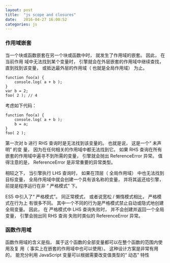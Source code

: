 ```yaml
---
layout: post
title:  "js scope and closures"
date:   2016-04-27 16:00:52
categories: js
---
```


### 作用域嵌套

当一个块或函数嵌套在另一个块或函数中时， 就发生了作用域的嵌套。 因此， 在当前作用
域中无法找到某个变量时， 引擎就会在外层嵌套的作用域中继续查找， 直到找到该变量，
或抵达最外层的作用域（ 也就是全局作用域） 为止。

    function foo(a) {
        console.log( a + b );
    }
    var b = 2;
    foo( 2 ); // 4

考虑如下代码：

    function foo(a) {
        console.log( a + b );
        b = a;
    } 
    foo( 2 );

第一次对 b 进行 RHS 查询时是无法找到该变量的。 也就是说， 这是一个“ 未声明” 的变
量， 因为在任何相关的作用域中都无法找到它。
如果 RHS 查询在所有嵌套的作用域中遍寻不到所需的变量， 引擎就会抛出 ReferenceError
异常。 值得注意的是， ReferenceError 是非常重要的异常类型。

相较之下， 当引擎执行 LHS 查询时， 如果在顶层（ 全局作用域） 中也无法找到目标变量，
全局作用域中就会创建一个具有该名称的变量， 并将其返还给引擎， 前提是程序运行在非
“ 严格模式” 下。

ES5 中引入了“ 严格模式”。 同正常模式， 或者说宽松 / 懒惰模式相比， 严格模式在行为上
有很多不同。 其中一个不同的行为是严格模式禁止自动或隐式地创建全局变量。 因此， 在
严格模式中 LHS 查询失败时， 并不会创建并返回一个全局变量， 引擎会抛出同 RHS 查询
失败时类似的 ReferenceError 异常。

### 函数作用域

函数作用域的含义是指， 属于这个函数的全部变量都可以在整个函数的范围内使用及复
用（ 事实上在嵌套的作用域中也可以使用）。 这种设计方案是非常有用的， 能充分利用
JavaScript 变量可以根据需要改变值类型的“ 动态” 特性